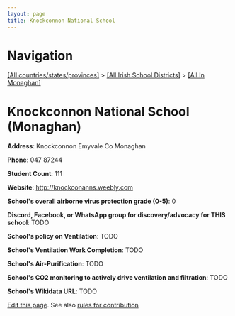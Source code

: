 ```yaml
---
layout: page
title: Knockconnon National School
---
```

# Navigation

[[All countries/states/provinces]](../../..) > [[All Irish School Districts]](../..) > [[All In Monaghan]](..)

# Knockconnon National School (Monaghan)

**Address**: Knockconnon Emyvale Co Monaghan

**Phone**: 047 87244

**Student Count**: 111

**Website**: <http://knockconanns.weebly.com>

**School's overall airborne virus protection grade (0-5)**: 0

**Discord, Facebook, or WhatsApp group for discovery/advocacy for THIS school**: TODO

**School's policy on Ventilation**: TODO

**School's Ventilation Work Completion**: TODO

**School's Air-Purification**: TODO

**School's CO2 monitoring to actively drive ventilation and filtration**: TODO

**School's Wikidata URL**: TODO


[Edit this page](https://github.com/ventilate-schools/Ireland/edit/main/./Monaghan/Knockconnon_National_School.md). See also [rules for contribution](../../../contribution-rules/)